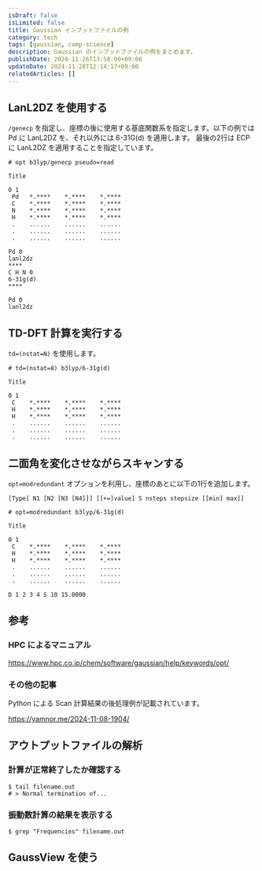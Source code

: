 ```yaml
---
isDraft: false
isLimited: false
title: Gaussian インプットファイルの例
category: tech
tags: [gaussian, comp-science]
description: Gaussian のインプットファイルの例をまとめます。
publishDate: 2024-11-26T13:58:00+09:00
updateDate: 2024-11-28T12:14:17+09:00
relatedArticles: []
---
```


## LanL2DZ を使用する

`/genecp` を指定し、座標の後に使用する基底関数系を指定します。以下の例では Pd に LanL2DZ を、それ以外には 6-31G(d) を適用します。
最後の2行は ECP に LanL2DZ を適用することを指定しています。

```txt:lanl2dz.gjf
# opt b3lyp/genecp pseudo=read

Title

0 1
 Pd   *.****    *.****    *.****
 C    *.****    *.****    *.****
 N    *.****    *.****    *.****
 H    *.****    *.****    *.****
 .    ......    ......    ......
 .    ......    ......    ......
 .    ......    ......    ......

Pd 0
lanl2dz
****
C H N 0
6-31g(d)
****

Pd 0
lanl2dz
```

## TD-DFT 計算を実行する

`td=(nstat=N)` を使用します。

```txt:td-dft.gjf
# td=(nstat=8) b3lyp/6-31g(d)

Title

0 1
 C    *.****    *.****    *.****
 H    *.****    *.****    *.****
 H    *.****    *.****    *.****
 .    ......    ......    ......
 .    ......    ......    ......
 .    ......    ......    ......
```

## 二面角を変化させながらスキャンする

`opt=modredundant` オプションを利用し、座標のあとに以下の1行を追加します。

```txt:opt=modredundant
[Type] N1 [N2 [N3 [N4]]] [[+=]value] S nsteps stepsize [[min] max]]
```

```txt:dihedral.gjf
# opt=modredundant b3lyp/6-31g(d)

Title

0 1
 C    *.****    *.****    *.****
 H    *.****    *.****    *.****
 H    *.****    *.****    *.****
 .    ......    ......    ......
 .    ......    ......    ......
 .    ......    ......    ......

D 1 2 3 4 S 10 15.0000
```

## 参考

### HPC によるマニュアル

https://www.hpc.co.jp/chem/software/gaussian/help/keywords/opt/

### その他の記事

Python による Scan 計算結果の後処理例が記載されています。

https://yamnor.me/2024-11-08-1904/

## アウトプットファイルの解析

### 計算が正常終了したか確認する

```bash:計算が正常終了したか確認する
$ tail filename.out
# > Normal termination of...
```

### 振動数計算の結果を表示する

```bash:振動数計算の結果を表示する
$ grep "Frequencies" filename.out
```


## GaussView を使う